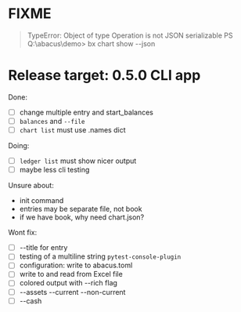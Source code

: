 # FIXME

> TypeError: Object of type Operation is not JSON serializable
> PS Q:\abacus\demo> bx chart show --json

# Release target: 0.5.0 CLI app

Done:

- [ ] change multiple entry and start_balances
- [ ] `balances` and `--file`
- [ ] `chart list` must use .names dict

Doing:

- [ ] `ledger list` must show nicer output
- [ ] maybe less cli testing

Unsure about:

- init command
- entries may be separate file, not book
- if we have book, why need chart.json?

Wont fix:

- [ ] --title for entry
- [ ] testing of a multiline string `pytest-console-plugin`
- [ ] configuration: write to abacus.toml
- [ ] write to and read from Excel file
- [ ] colored output with --rich flag
- [ ] --assets --current --non-current
- [ ] --cash
